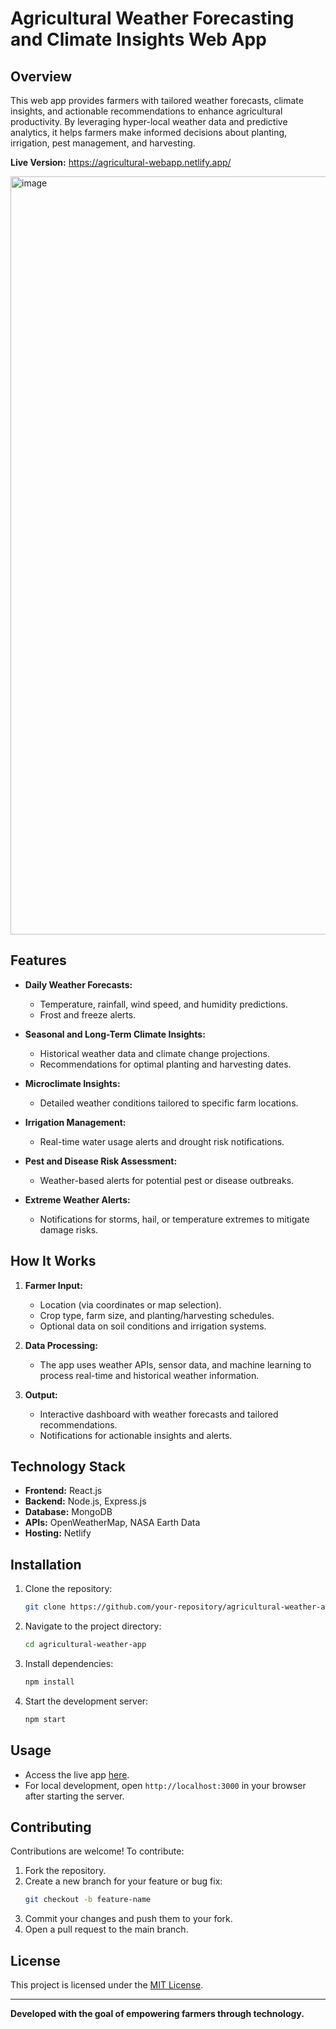 # Agricultural Weather Forecasting and Climate Insights Web App

## Overview
This web app provides farmers with tailored weather forecasts, climate insights, and actionable recommendations to enhance agricultural productivity. By leveraging hyper-local weather data and predictive analytics, it helps farmers make informed decisions about planting, irrigation, pest management, and harvesting.

**Live Version:** https://agricultural-webapp.netlify.app/

<img width="1213" alt="image" src="https://github.com/user-attachments/assets/2d51d0a2-cab9-4d61-be43-defb980ccf3d" />



## Features
- **Daily Weather Forecasts:**
  - Temperature, rainfall, wind speed, and humidity predictions.
  - Frost and freeze alerts.

- **Seasonal and Long-Term Climate Insights:**
  - Historical weather data and climate change projections.
  - Recommendations for optimal planting and harvesting dates.

- **Microclimate Insights:**
  - Detailed weather conditions tailored to specific farm locations.

- **Irrigation Management:**
  - Real-time water usage alerts and drought risk notifications.

- **Pest and Disease Risk Assessment:**
  - Weather-based alerts for potential pest or disease outbreaks.

- **Extreme Weather Alerts:**
  - Notifications for storms, hail, or temperature extremes to mitigate damage risks.

## How It Works
1. **Farmer Input:**
   - Location (via coordinates or map selection).
   - Crop type, farm size, and planting/harvesting schedules.
   - Optional data on soil conditions and irrigation systems.

2. **Data Processing:**
   - The app uses weather APIs, sensor data, and machine learning to process real-time and historical weather information.

3. **Output:**
   - Interactive dashboard with weather forecasts and tailored recommendations.
   - Notifications for actionable insights and alerts.

## Technology Stack
- **Frontend:** React.js
- **Backend:** Node.js, Express.js
- **Database:** MongoDB
- **APIs:** OpenWeatherMap, NASA Earth Data
- **Hosting:** Netlify

## Installation
1. Clone the repository:
   ```bash
   git clone https://github.com/your-repository/agricultural-weather-app.git
   ```

2. Navigate to the project directory:
   ```bash
   cd agricultural-weather-app
   ```

3. Install dependencies:
   ```bash
   npm install
   ```

4. Start the development server:
   ```bash
   npm start
   ```

## Usage
- Access the live app [here](https://bejewelled-gaufre-c2f12b.netlify.app/).
- For local development, open `http://localhost:3000` in your browser after starting the server.

## Contributing
Contributions are welcome! To contribute:
1. Fork the repository.
2. Create a new branch for your feature or bug fix:
   ```bash
   git checkout -b feature-name
   ```
3. Commit your changes and push them to your fork.
4. Open a pull request to the main branch.

## License
This project is licensed under the [MIT License](LICENSE).

---
**Developed with the goal of empowering farmers through technology.**
